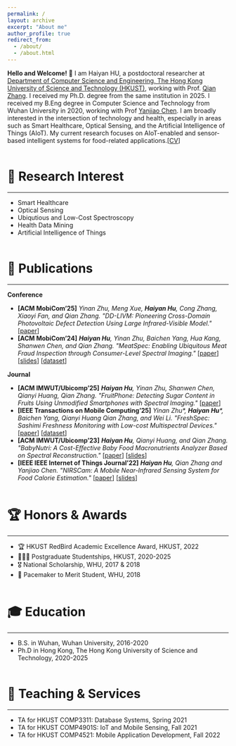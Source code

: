 ```yaml
---
permalink: /
layout: archive
excerpt: "About me"
author_profile: true
redirect_from: 
  - /about/
  - /about.html
---
```


**Hello and Welcome!** 👋 I am Haiyan HU, a postdoctoral researcher at [Department of Computer Science and Engineering, The Hong Kong University of Science and Technology (HKUST)](https://cse.hkust.edu.hk/), working with Prof. [Qian Zhang](https://www.cse.ust.hk/~qianzh/). I received my Ph.D. degree from the same institution in 2025. I received my B.Eng degree in Computer Science and Technology from Wuhan University in 2020, working with Prof [Yanjiao Chen](https://person.zju.edu.cn/en/0020875). I am broadly interested in the intersection of technology and health, especially in areas such as Smart Healthcare, Optical Sensing, and the Artificial Intelligence of Things (AIoT). My current research focuses on AIoT-enabled and sensor-based intelligent systems for food-related applications.[[CV](/files/CV_haiyanhu[202509].pdf)]
<br/><br/>

🌟 Research Interest
======
---
* Smart Healthcare  
* Optical Sensing  
* Ubiqutious and Low-Cost Spectroscopy  
* Health Data Mining  
* Artificial Intelligence of Things
<br/><br/>

📑 Publications
=====
---
**Conference**
- **[ACM MobiCom’25]** *Yinan Zhu, Meng Xue, **Haiyan Hu**, Cong Zhang, Xiaoyi Fan, and Qian Zhang. "DD-LIVM: Pioneering Cross-Domain Photovoltaic Defect Detection Using Large Infrared-Visible Model."* [[paper](https://www.sigmobile.org/mobicom/2025/accepted.html)]
- **[ACM MobiCom’24]** ***Haiyan Hu**, Yinan Zhu, Baichen Yang, Hua Kang, Shanwen Chen, and Qian Zhang. "MeatSpec: Enabling Ubiquitous Meat Fraud Inspection through Consumer-Level Spectral Imaging."* [[paper](https://dl.acm.org/doi/10.1145/3636534.3690666)] [[slides](/files/MeatSpec_Mobicom24.pptx)] [[dataset](https://drive.google.com/drive/folders/1mK7H9SZqEMkgJT3fQiuVL2PQwpw85r2m)]

**Journal**
- **[ACM IMWUT/Ubicomp’25]** ***Haiyan Hu**, Yinan Zhu, Shanwen Chen, Qianyi Huang, Qian Zhang. "FruitPhone: Detecting Sugar Content in Fruits Using Unmodified Smartphones with Spectral Imaging."* [[paper](https://dl.acm.org/doi/abs/10.1145/3749470)]
- **[IEEE Transactions on Mobile Computing’25]** *Yinan Zhu\*, **Haiyan Hu**\*, Baichen Yang, Qianyi Huang Qian Zhang, and Wei Li. "FreshSpec: Sashimi Freshness Monitoring with Low-cost Multispectral Devices."* [[paper](https://doi.org/10.1109/TMC.2025.3581714)] [[dataset](https://drive.google.com/drive/folders/1JxaEsZXdswyJbPZDxUM2qCZxRofmjhR3?usp=drive_link)]
- **[ACM IMWUT/Ubicomp’23]** ***Haiyan Hu**, Qianyi Huang, and Qian Zhang. "BabyNutri: A Cost-Effective Baby Food Macronutrients Analyzer Based on Spectral Reconstruction."* [[paper](https://dl.acm.org/doi/10.1145/3580858)] [[slides](/files/BabyNutri.pptx)]
- **[IEEE IEEE Internet of Things Journal’22]** ***Haiyan Hu**, Qian Zhang and Yanjiao Chen. "NIRSCam: A Mobile Near-Infrared Sensing System for Food Calorie Estimation."* [[paper](https://ieeexplore.ieee.org/document/9745595)] [[slides](/files/NIRSCAM.pptx)]
<br/><br/>

🏆 Honors & Awards
====
---
- 🏆 HKUST RedBird Academic Excellence Award, HKUST, 2022
- 👩🏻‍🎓 Postgraduate Studentships, HKUST, 2020-2025
- 🎖️ National Scholarship, WHU, 2017 & 2018
- 🏅 Pacemaker to Merit Student, WHU, 2018
<br/><br/>

🎓 Education
======
---
- B.S. in Wuhan, Wuhan University, 2016-2020
- Ph.D in Hong Kong, The Hong Kong University of Science and Technology, 2020-2025
<br/><br/>

👥 Teaching & Services
====
---
- TA for HKUST COMP3311: Database Systems, Spring 2021
- TA for HKUST COMP4901S: IoT and Mobile Sensing, Fall 2021
- TA for HKUST COMP4521: Mobile Application Development, Fall 2022
